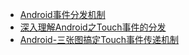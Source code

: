 - [Android事件分发机制](http://gityuan.com/2015/09/19/android-touch/)
- [深入理解Android之Touch事件的分发](https://www.jianshu.com/p/84b2e0038080)
- [Android-三张图搞定Touch事件传递机制](http://hanhailong.com/2015/09/24/Android-%E4%B8%89%E5%BC%A0%E5%9B%BE%E6%90%9E%E5%AE%9ATouch%E4%BA%8B%E4%BB%B6%E4%BC%A0%E9%80%92%E6%9C%BA%E5%88%B6/)
